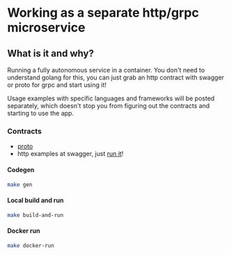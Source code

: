 # Working as a separate http/grpc microservice

## What is it and why?

Running a fully autonomous service in a container. You don't need to understand golang for this, you can just grab an http contract with swagger or proto for grpc and start using it!

Usage examples with specific languages and frameworks will be posted separately, which doesn't stop you from figuring out the contracts and starting to use the app.

### Contracts
- [proto](https://github.com/thevan4/telegram-calendar-examples/blob/main/standalone_service/proto/telegram_calendar.proto)
- http examples at swagger, just [run it](https://hub.docker.com/r/thevan/telegram-calendar-standalone-go)! 

#### Codegen
```bash
make gen
```

#### Local build and run
```bash
make build-and-run
```

#### Docker run
```bash
make docker-run
```
